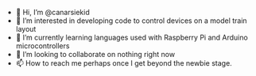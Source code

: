 - 👋 Hi, I’m @canarsiekid
- 👀 I’m interested in developing code to control devices on a model train layout
- 🌱 I’m currently learning languages used with Raspberry Pi and Arduino microcontrollers
- 💞️ I’m looking to collaborate on nothing right now
- 📫 How to reach me perhaps once I get beyond the newbie stage.

<!---
canarsiekid/canarsiekid is a ✨ special ✨ repository because its `README.md` (this file) appears on your GitHub profile.
You can click the Preview link to take a look at your changes.
--->
